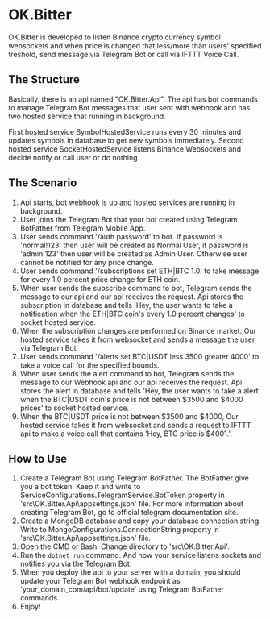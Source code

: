 # OK.Bitter

OK.Bitter is developed to listen Binance crypto currency symbol websockets and when price is changed that less/more than users' specified treshold, send message via Telegram Bot or call via IFTTT Voice Call.

## The Structure

Basically, there is an api named "OK.Bitter.Api". The api has bot commands to manage Telegram Bot messages that user sent with webhook and has two hosted service that running in background.

First hosted service SymbolHostedService runs every 30 minutes and updates symbols in database to get new symbols immediately.
Second hosted service SocketHostedService listens Binance Websockets and decide notify or call user or do nothing.

## The Scenario

1. Api starts, bot webhook is up and hosted services are running in background.
1. User joins the Telegram Bot that your bot created using Telegram BotFather from Telegram Mobile App.
2. User sends command '/auth password' to bot. If password is 'normal!123' then user will be created as Normal User, if password is 'admin!123' then user will be created as Admin User. Otherwise user cannot be notified for any price change.
3. User sends command '/subscriptions set ETH|BTC 1.0' to take message for every 1.0 percent price change for ETH coin.
4. When user sends the subscribe command to bot, Telegram sends the message to our api and our api receives the request. Api stores the subscription in database and tells 'Hey, the user wants to take a notification when the ETH|BTC coin's every 1.0 percent changes' to socket hosted service.
5. When the subscription changes are performed on Binance market. Our hosted service takes it from websocket and sends a message the user via Telegram Bot.
6. User sends command '/alerts set BTC|USDT less 3500 greater 4000' to take a voice call for the specified bounds.
7. When user sends the alert command to bot, Telegram sends the message to our Webhook api and our api receives the request. Api stores the alert in database and tells 'Hey, the user wants to take a alert when the BTC|USDT coin's price is not between $3500 and $4000 prices' to socket hosted service.
8. When the BTC|USDT price is not between $3500 and $4000, Our hosted service takes it from websocket and sends a request to IFTTT api to make a voice call that contains 'Hey, BTC price is $4001.'. 

## How to Use

1. Create a Telegram Bot using Telegram BotFather. The BotFather give you a bot token. Keep it and write to ServiceConfigurations.TelegramService.BotToken property in 'src\OK.Bitter.Api\appsettings.json' file. For more information about creating Telegram Bot, go to official telegram documentation site.
2. Create a MongoDB database and copy your database connection string. Write to MongoConfigurations.ConnectionString property in 'src\OK.Bitter.Api\appsettings.json' file.
3. Open the CMD or Bash. Change directory to 'src\OK.Bitter.Api'.
5. Run the `dotnet run` command. And now your service listens sockets and notifies you via the Telegram Bot.
6. When you deploy the api to your server with a domain, you should update your Telegram Bot webhook endpoint as 'your_domain_com/api/bot/update' using Telegram BotFather commands.
6. Enjoy!